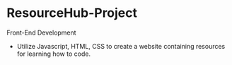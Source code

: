 # ResourceHub-Project
Front-End Development
- Utilize Javascript, HTML, CSS to create a website containing resources for learning how to code.
